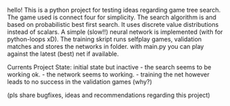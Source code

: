 hello!
This is a python project for testing ideas regarding game tree search.
The game used is connect four for simplicity.
The search algorithm is and based on probabilistic best first search.
It uses discrete value distributions instead of scalars.
A simple (slow!!) neural network is implemented (with for python-loops xD).
The training skript runs selfplay games, validation matches and stores the networks in folder.
with main.py you can play against the latest (best) net if available.

Currents Project State:
    initial state but inactive
    - the search seems to be working ok.
    - the network seems to working.
    - training the net however leads to no success in the validation games (why?)

(pls share bugfixes, ideas and recommendations regarding this project)



